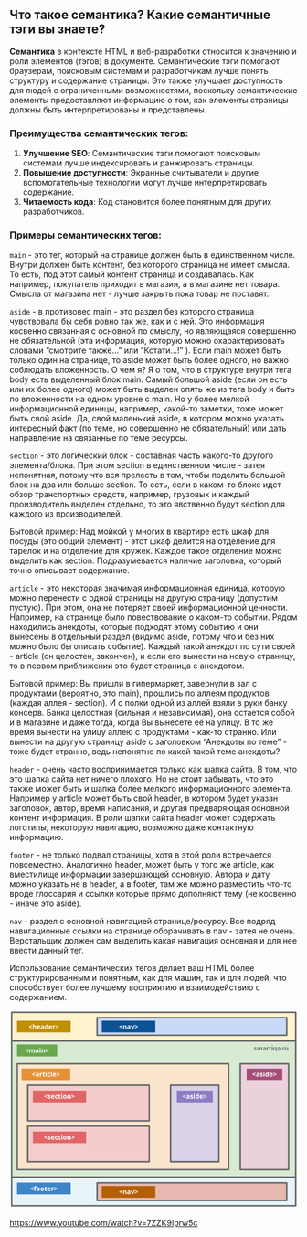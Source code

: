 ## Что такое семантика? Какие семантичные тэги вы знаете?

**Семантика** в контексте HTML и веб-разработки относится к значению и роли элементов (тэгов) в документе. Семантические тэги помогают браузерам, поисковым системам и разработчикам лучше понять структуру и содержание страницы. Это также улучшает доступность для людей с ограниченными возможностями, поскольку семантические элементы предоставляют информацию о том, как элементы страницы должны быть интерпретированы и представлены.

### Преимущества семантических тегов:

1. **Улучшение SEO**: Семантические тэги помогают поисковым системам лучше индексировать и ранжировать страницы.
2. **Повышение доступности**: Экранные считыватели и другие вспомогательные технологии могут лучше интерпретировать содержание.
3. **Читаемость кода**: Код становится более понятным для других разработчиков.

### Примеры семантических тегов:

`main` - это тег, который на странице должен быть в единственном числе. Внутри должен быть контент, без которого страница не имеет смысла. То есть, под этот самый контент страница и создавалась. Как например, покупатель приходит в магазин, а в магазине нет товара. Смысла от магазина нет - лучше закрыть пока товар не поставят.

`aside` - в противовес main - это раздел без которого страница чувствовала бы себя ровно так же, как и с ней. Это информация косвенно связанная с основной по смыслу, но являющаяся совершенно не обязательной (эта информация, которую можно охарактеризовать словами “смотрите также…” или “Кстати…!” ). Если main может быть только один на странице, то aside может быть более одного, но важно соблюдать вложенность. О чем я? Я о том, что в структуре внутри тега body есть выделенный блок main. Самый большой aside (если он есть или их более одного) может быть выделен опять же из тега body и быть по вложенности на одном уровне с main. Но у более мелкой информационной единицы, например, какой-то заметки, тоже может быть свой aside. Да, свой маленький aside, в котором можно указать интересный факт (по теме, но совершенно не обязательный) или дать направление на связанные по теме ресурсы.

`section` - это логический блок - составная часть какого-то другого элемента/блока. При этом section в единственном числе - затея непонятная, потому что вся прелесть в том, чтобы поделить большой блок на два или больше section. То есть, если в каком-то блоке идет обзор транспортных средств, например, грузовых и каждый производитель выделен отдельно, то это явственно будут section для каждого из производителей.

Бытовой пример: Над мойкой у многих в квартире есть шкаф для посуды (это общий элемент) - этот шкаф делится на отделение для тарелок и на отделение для кружек. Каждое такое отделение можно выделить как section. Подразумевается наличие заголовка, который точно описывает содержание.

`article` - это некоторая значимая информационная единица, которую можно перенести с одной страницы на другую страницу (допустим пустую). При этом, она не потеряет своей информационной ценности. Например, на странице было повествование о каком-то событии. Рядом находились анекдоты, которые подходят этому событию и они вынесены в отдельный раздел (видимо aside, потому что и без них можно было бы описать событие). Каждый такой анекдот по сути своей - article (он целостен, закончен), и если его вынести на новую страницу, то в первом приближении это будет страница с анекдотом.

Бытовой пример: Вы пришли в гипермаркет, завернули в зал с продуктами (вероятно, это main), прошлись по аллеям продуктов (каждая аллея - section). И с полки одной из аллей взяли в руки банку консерв. Банка целостная (сильная и независимая), она остается собой и в магазине и даже тогда, когда Вы вынесете её на улицу. В то же время вынести на улицу аллею с продуктами - как-то странно. Или вынести на другую страницу aside с заголовком “Анекдоты по теме” - тоже будет странно, ведь непонятно по какой такой теме анекдоты?

`header` - очень часто воспринимается только как шапка сайта. В том, что это шапка сайта нет ничего плохого. Но не стоит забывать, что это также может быть и шапка более мелкого информационного элемента. Например у article может быть свой header, в котором будет указан заголовок, автор, время написания, и другая предваряющая основной контент информация. В роли шапки сайта header может содержать логотипы, некоторую навигацию, возможно даже контактную информацию.

`footer` - не только подвал страницы, хотя в этой роли встречается повсеместно. Аналогично header, может быть у того же article, как вместилище информации завершающей основную. Автора и дату можно указать не в header, а в footer, там же можно разместить что-то вроде глоссария и ссылки которые прямо дополняют тему (не косвенно - иначе это aside).

`nav` - раздел с основной навигацией странице/ресурсу. Все подряд навигационные ссылки на странице оборачивать в nav - затея не очень. Верстальщик должен сам выделить какая навигация основная и для нее ввести данный тег.

Использование семантических тегов делает ваш HTML более структурированным и понятным, как для машин, так и для людей, что способствует более лучшему восприятию и взаимодействию с содержанием.

![alt text](image_11.png)

https://www.youtube.com/watch?v=7ZZK9Iprw5c